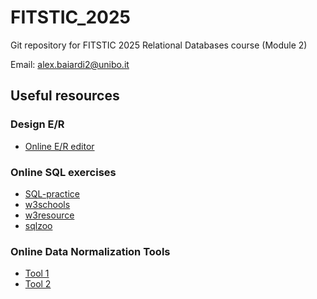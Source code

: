 # FITSTIC_2025

Git repository for FITSTIC 2025 Relational Databases course (Module 2)

Email: alex.baiardi2@unibo.it

## Useful resources
### Design E/R
- [Online E/R editor](https://designer.polito.it/)
### Online SQL exercises
- [SQL-practice](https://www.sql-practice.com/)
- [w3schools](https://www.w3schools.com/sql/exercise.asp?filename=exercise_select1)
- [w3resource](https://www.w3resource.com/sql-exercises/)
- [sqlzoo](https://sqlzoo.net/wiki/SQL_Tutorial)

### Online Data Normalization Tools
- [Tool 1](http://www.ict.griffith.edu.au/normalization_tools/normalization/ind.php)
- [Tool 2](http://raymondcho.net/RelationalDatabaseTools/RelationalDatabaseTools.html)

